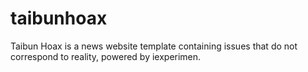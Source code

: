 # taibunhoax
Taibun Hoax is a news website template containing issues that do not correspond to reality, powered by iexperimen.
